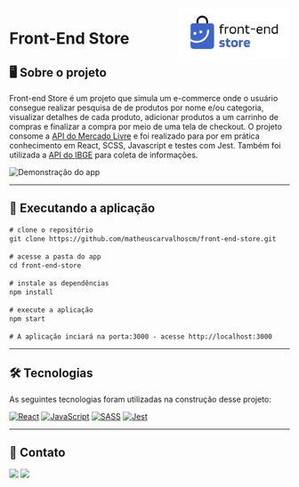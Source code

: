 <a href="https://front-end-store-brown.vercel.app/" target="_blank">
  <img src="./src/icons/logo.png" alt="Logo do projeto" align="right" width="200">
</a>

# Front-End Store 
## 🖥 Sobre o projeto

Front-end Store é um projeto que simula um e-commerce onde o usuário consegue realizar pesquisa de de produtos por nome e/ou categoria, visualizar detalhes de cada produto, adicionar produtos a um carrinho de compras e finalizar a compra por meio de uma tela de checkout. O projeto consome a [API do Mercado Livre](https://developers.mercadolivre.com.br/pt_br/itens-e-buscas) e foi realizado para por em prática conhecimento em React, SCSS, Javascript e testes com Jest. Também foi utilizada a [API do IBGE](https://servicodados.ibge.gov.br/api/docs) para coleta de informações. 

<img src="./src/assets/demonstration.gif" alt="Demonstração do app" >

---

## 🚀 Executando a aplicação

~~~
# clone o repositório
git clone https://github.com/matheuscarvalhoscm/front-end-store.git

# acesse a pasta do app
cd front-end-store

# instale as dependências
npm install

# execute a aplicação
npm start

# A aplicação inciará na porta:3000 - acesse http://localhost:3000
~~~
---
## 🛠️ Tecnologias
As seguintes tecnologias foram utilizadas na construção desse projeto:

[![React](https://img.shields.io/badge/react-%2320232a.svg?style=for-the-badge&logo=react&logoColor=fff&color=2b78ca)](https://pt-br.reactjs.org/)
[![JavaScript](https://img.shields.io/badge/javascript-%23323330.svg?style=for-the-badge&logo=javascript&logoColor=fff&color=2b78ca)](https://developer.mozilla.org/pt-BR/docs/Web/JavaScript)
[![SASS](https://img.shields.io/badge/SASS-hotpink.svg?style=for-the-badge&logo=SASS&logoColor=white&color=2b78ca)](https://sass-lang.com/)
[![Jest](https://img.shields.io/badge/-jest-%23C21325?style=for-the-badge&logo=jest&logoColor=white&color=2b78ca)](https://jestjs.io/pt-BR/)

---

## 📧 Contato
[![](https://img.shields.io/badge/LinkedIn-0077B5?style=for-the-badge&logo=linkedin&logoColor=white&color=2b78ca)](https://www.linkedin.com/in/matheuscarvalhoscm/)
[![](https://img.shields.io/badge/Gmail-D14836?style=for-the-badge&logo=gmail&logoColor=white&color=2b78ca)](mailtto:matheuscarvalhoscm@gmail.com)

